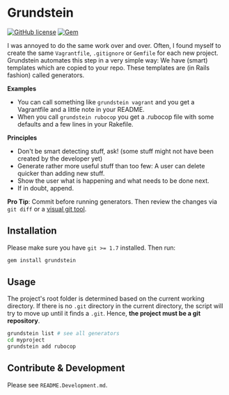 # Grundstein

[![GitHub license](https://img.shields.io/github/license/motine/grundstein.svg?style=flat-square)]()
[![Gem](https://img.shields.io/gem/v/grundstein.svg?style=flat-square)]()

I was annoyed to do the same work over and over.
Often, I found myself to create the same `Vagrantfile`, `.gitignore` or `Gemfile` for each new project.
Grundstein automates this step in a very simple way: We have (smart) templates which are copied to your repo.
These templates are (in Rails fashion) called generators.

**Examples**

- You can call something like `grundstein vagrant` and you get a Vagrantfile and a little note in your README.
- When you call `grundstein rubocop` you get a .rubocop file with some defaults and a few lines in your Rakefile.

**Principles**

- Don't be smart detecting stuff, ask! (some stuff might not have been created by the developer yet)
- Generate rather more useful stuff than too few: A user can delete quicker than adding new stuff.
- Show the user what is happening and what needs to be done next.
- If in doubt, append.

**Pro Tip**: Commit before running generators. Then review the changes via `git diff` or a [visual git tool](https://desktop.github.com/).

## Installation

Please make sure you have `git >= 1.7` installed. Then run:

```bash
gem install grundstein
```

## Usage

The project's root folder is determined based on the current working directory.
If there is no `.git` directory in the current directory, the script will try to move up until it finds a `.git`.
Hence, **the project must be a git repository**.

```bash
grundstein list # see all generators
cd myproject
grundstein add rubocop
```

## Contribute & Development

Please see `README.Development.md`.
